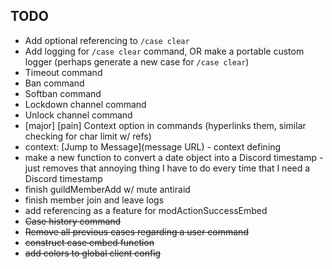 ## TODO
* Add optional referencing to `/case clear`
* Add logging for `/case clear` command, OR make a portable custom logger (perhaps generate a new case for `/case clear`)
* Timeout command
* Ban command
* Softban command
* Lockdown channel command
* Unlock channel command
* [major] [pain] Context option in commands (hyperlinks them, similar checking for char limit w/ refs)
* context: [Jump to Message](message URL) - context defining
* make a new function to convert a date object into a Discord timestamp - just removes that annoying thing I have to do every time that I need a Discord timestamp
* finish guildMemberAdd w/ mute antiraid
* finish member join and leave logs
* add referencing as a feature for modActionSuccessEmbed
* ~~Case history command~~
* ~~Remove all previous cases regarding a user command~~
* ~~construct case embed function~~
* ~~add colors to global client config~~
